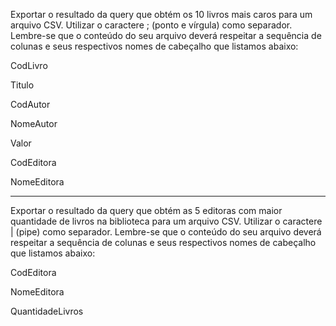 Exportar o resultado da query que obtém os 10 livros mais caros para um arquivo CSV. Utilizar o caractere ; (ponto e vírgula) como separador. Lembre-se que o conteúdo do seu arquivo deverá respeitar a sequência de colunas e seus respectivos nomes de cabeçalho que listamos abaixo:



CodLivro

Titulo

CodAutor

NomeAutor

Valor

CodEditora

NomeEditora

-------------------------------------------

Exportar o resultado da query que obtém as 5 editoras com maior quantidade de livros na biblioteca para um arquivo CSV. Utilizar o caractere | (pipe) como separador. Lembre-se que o conteúdo do seu arquivo deverá respeitar a sequência de colunas e seus respectivos nomes de cabeçalho que listamos abaixo:



CodEditora

NomeEditora

QuantidadeLivros

